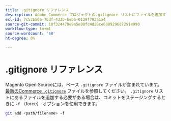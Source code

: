 ```yaml
---
title: .gitignore リファレンス
description: Adobe Commerce プロジェクトの.gitignore リストにファイルを追加する方法を説明します。 バージョン管理とファイル除外のベストプラクティスについて説明します。
exl-id: 7c53b50a-7bdf-433b-bebb-0129f792a1a4
source-git-commit: 10f324478e9a5e80fc4d28ce680929687291e990
workflow-type: tm+mt
source-wordcount: '60'
ht-degree: 0%

---
```


# .gitignore リファレンス

Magento Open Sourceには、ベース `.gitignore` ファイルが含まれています。 [ 最新のCommerce `.gitignore`](https://raw.githubusercontent.com/magento/magento2/2.4/.gitignore) ファイルを参照してください。 `.gitignore` リストにあるファイルを追加する必要がある場合は、コミットをステージングするときに `-f` （force） オプションを使用できます。

```bash
git add <path/filename> -f
```

